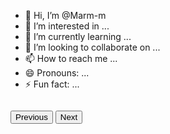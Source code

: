 - 👋 Hi, I’m @Marm-m
- 👀 I’m interested in ...
- 🌱 I’m currently learning ...
- 💞️ I’m looking to collaborate on ...
- 📫 How to reach me ...
- 😄 Pronouns: ...
- ⚡ Fun fact: ...

<!---
Marm-m/Marm-m is a ✨ special ✨ repository because its `README.md` (this file) appears on your GitHub profile.
You can click the Preview link to take a look at your changes.
--->
<!DOCTYPE html>
<html lang="en">
<head>
<meta charset="UTF-8">
<meta name="viewport" content="width=device-width, initial-scale=1.0">
<title>Simple Photo Gallery</title>
<style>
  .gallery-container {
    width: 80%;
    margin: auto;
    display: flex;
    flex-wrap: wrap;
    justify-content: center;
  }
  .photo {
    margin: 5px;
    border: 1px solid #ccc;
    float: left;
    width: 300px;
    height: 200px;
    background-position: center;
    background-size: cover;
    transition: transform 0.2s;
  }
  .photo:hover {
    transform: scale(1.1);
  }
</style>
</head>
<body>

<div id="gallery" class="gallery-container">
  <!-- Photos will be inserted here -->
</div>

<button onclick="prevPhoto()">Previous</button>
<button onclick="nextPhoto()">Next</button>

<script>
// Array of image URLs
const photos = [
  'photo1.jpg',
  'photo2.jpg',
  'photo3.jpg',
  // Add more photo URLs
];

let currentPhotoIndex = 0;

function displayPhoto(index) {
  const gallery = document.getElementById('gallery');
  gallery.innerHTML = '<div class="photo" style="background-image: url(' + photos[index] + ');"></div>';
}

function prevPhoto() {
  if (currentPhotoIndex > 0) {
    currentPhotoIndex--;
    displayPhoto(currentPhotoIndex);
  }
}

function nextPhoto() {
  if (currentPhotoIndex < photos.length - 1) {
    currentPhotoIndex++;
    displayPhoto(currentPhotoIndex);
  }
}

// Initial display
displayPhoto(currentPhotoIndex);
</script>

</body>
</html>
